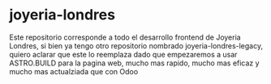# joyeria-londres
Este repositorio corresponde a todo el desarrollo frontend de Joyeria Londres, si bien ya tengo otro repositorio nombrado joyeria-londres-legacy, quiero aclarar que este lo reemplaza dado que empezaremos a usar ASTRO.BUILD para la pagina web, mucho mas rapido, mucho mas eficaz y mucho mas actualziada que con Odoo
